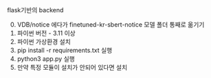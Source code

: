 flask기반의 backend

0. VDB/notice 에다가 finetuned-kr-sbert-notice 모델 폴더 통째로 옮기기
1. 파이썬 버전 - 3.11 이상
2. 파이썬 가상환경 설치
3. pip install -r requirements.txt 실행
4. python3 app.py 실행
5. 만약 특정 모듈이 설치가 안되어 있다면 설치